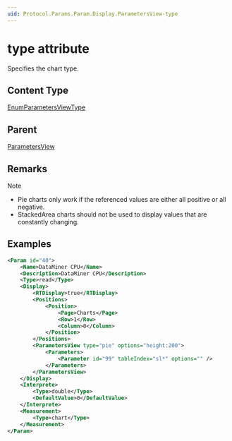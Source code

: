 ```yaml
---
uid: Protocol.Params.Param.Display.ParametersView-type
---
```


# type attribute

Specifies the chart type.

## Content Type

[EnumParametersViewType](xref:Protocol-EnumParametersViewType)

## Parent

[ParametersView](xref:Protocol.Params.Param.Display.ParametersView)

## Remarks

> [!NOTE]
>
> - Pie charts only work if the referenced values are either all positive or all negative.
> - StackedArea charts should not be used to display values that are constantly changing.

## Examples

```xml
<Param id="40">
    <Name>DataMiner CPU</Name>
    <Description>DataMiner CPU</Description>
    <Type>read</Type>
    <Display>
        <RTDisplay>true</RTDisplay>
        <Positions>
            <Position>
                <Page>Charts</Page>
                <Row>1</Row>
                <Column>0</Column>
            </Position>
        </Positions>
        <ParametersView type="pie" options="height:200">
            <Parameters>
                <Parameter id="99" tableIndex="sl*" options="" />
            </Parameters>
        </ParametersView>
    </Display>
    <Interprete>
        <Type>double</Type>
        <DefaultValue>0</DefaultValue>
    </Interprete>
    <Measurement>
        <Type>chart</Type>
    </Measurement>
</Param>
```
